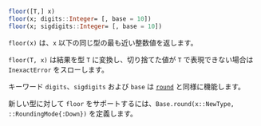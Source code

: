 ```julia
floor([T,] x)
floor(x; digits::Integer= [, base = 10])
floor(x; sigdigits::Integer= [, base = 10])
```

`floor(x)` は、`x` 以下の同じ型の最も近い整数値を返します。

`floor(T, x)` は結果を型 `T` に変換し、切り捨てた値が `T` で表現できない場合は `InexactError` をスローします。

キーワード `digits`、`sigdigits` および `base` は [`round`](@ref) と同様に機能します。

新しい型に対して `floor` をサポートするには、`Base.round(x::NewType, ::RoundingMode{:Down})` を定義します。
